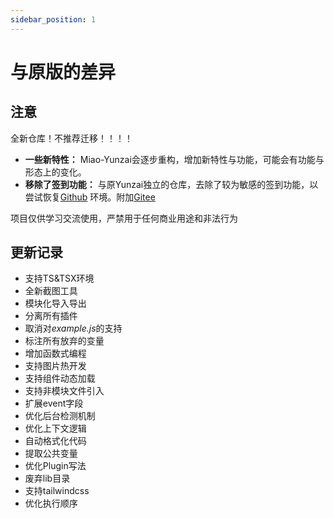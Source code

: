```yaml
---
sidebar_position: 1
---
```


# 与原版的差异

## 注意

全新仓库！不推荐迁移！！！！

* **一些新特性：** Miao-Yunzai会逐步重构，增加新特性与功能，可能会有功能与形态上的变化。
* **移除了签到功能：** 与原Yunzai独立的仓库，去除了较为敏感的签到功能，以尝试恢复[Github](https://github.com/yoimiya-kokomi/Miao-Yunzai.git)
  环境。附加[Gitee](https://gitee.com/yoimiya-kokomi/Miao-Yunzai.git)
  
项目仅供学习交流使用，严禁用于任何商业用途和非法行为

## 更新记录

* 支持TS&TSX环境
* 全新截图工具
* 模块化导入导出
* 分离所有插件
* 取消对*example.js*的支持
* 标注所有放弃的变量
* 增加函数式编程
* 支持图片热开发
* 支持组件动态加载
* 支持非模块文件引入
* 扩展event字段
* 优化后台检测机制
* 优化上下文逻辑
* 自动格式化代码
* 提取公共变量
* 优化Plugin写法
* 废弃lib目录
* 支持tailwindcss
* 优化执行顺序
